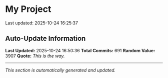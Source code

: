 # My Project


Last updated: 2025-10-24 16:25:37


























































































































































































































































































































































































































































































































































































































































































































































































































































































































































































































































































































## Auto-Update Information

**Last Updated:** 2025-10-24 16:50:36
**Total Commits:** 691
**Random Value:** 3907
**Quote:** _This is the way._

---
_This section is automatically generated and updated._